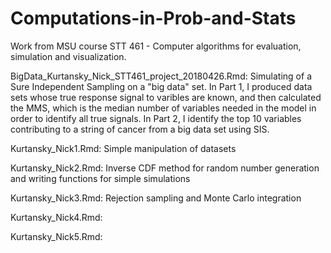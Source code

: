 # Computations-in-Prob-and-Stats
Work from MSU course STT 461 - Computer algorithms for evaluation, simulation and visualization. 

BigData_Kurtansky_Nick_STT461_project_20180426.Rmd: Simulating of a Sure Independent Sampling on a "big data" set.
  In Part 1, I produced data sets whose true response signal to varibles are known, and then calculated the MMS, which is the median number of variables needed in the model in order to identify all true signals.
  In Part 2, I identify the top 10 variables contributing to a string of cancer from a big data set using SIS.
  
Kurtansky_Nick1.Rmd: Simple manipulation of datasets

Kurtansky_Nick2.Rmd: Inverse CDF method for random number generation and writing functions for simple simulations

Kurtansky_Nick3.Rmd: Rejection sampling and Monte Carlo integration
  
Kurtansky_Nick4.Rmd: 
 
Kurtansky_Nick5.Rmd: 
